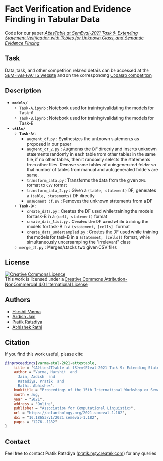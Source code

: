 # Fact Verification and Evidence Finding in Tabular Data

Code for our paper [*AttesTable at SemEval-2021 Task 9: Extending Statement Verification with Tables for Unknown Class, and Semantic Evidence Finding*](https://aclanthology.org/2021.semeval-1.182/)

## Task 
Data, task, and other competition related details can be accessed at the [SEM-TAB-FACTS website](https://sites.google.com/view/sem-tab-facts) and on the corresponding [Codalab competition](https://competitions.codalab.org/competitions/27748)

## Description
- **`models/`**
    - `Task-A.ipynb` : Notebook used for training/validating the models for Task-A
    - `Task-B.ipynb` : Notebook used for training/validating the models for Task-B
- **`utils/`**
    - **`Task-A/`**:
        -  `augment_df.py` : Synthesizes the unknown statements as proposed in our paper
        - `augment_df_2.py` : Augments the DF directly and inserts unknown statements randomly in each table from other tables in the same file, if no other tables, then it randomly selects the statements from other files. Remove some tables of autogenerated folder so that number of tables from manual and autogenerated folders are same.
        - `transform_data.py` : Transforms the data from the given `XML` format to `CSV` format
        - `transform_data_2.py` : Given a `(table, statement)` DF, generates a `(table, statements)` DF directly
        - `unaugment_df.py` : Removes the unknown statements from a DF
    - **`Task-B/`**:
        - `create_data.py` : Creates the DF used while training the models for task-B in a `(cell, statement)` format
        - `create_data_list.py` : Creates the DF used while training the models for task-B in a `(statement, [cells])` format
        - `create_data_undersampled.py` : Creates the DF used while training the models for task-B in a `(statement, [cells])` format, while simultaneously undersampling the "irrelevant" class
    - `merge_df.py` : Merges/stacks two given CSV files  

## License
<a rel="license" href="http://creativecommons.org/licenses/by-nc/4.0/"><img alt="Creative Commons Licence" style="border-width:0" src="https://i.creativecommons.org/l/by-nc/4.0/88x31.png" /></a><br />This work is licensed under a <a rel="license" href="http://creativecommons.org/licenses/by-nc/4.0/">Creative Commons Attribution-NonCommercial 4.0 International License</a>

## Authors
- [Harshit Varma](https://github.com/hrshtv)
- [Aadish Jain](https://github.com/aadishjain2911)
- [Pratik Ratadiya](https://github.com/prratadiya)
- [Abhishek Rathi](https://github.com/abhishek-vcreatek)

## Citation

If you find this work useful, please cite:
```bibtex
@inproceedings{varma-etal-2021-attestable,
    title = "{A}ttes{T}able at {S}em{E}val-2021 Task 9: Extending Statement Verification with Tables for Unknown Class, and Semantic Evidence Finding",
    author = "Varma, Harshit  and
      Jain, Aadish  and
      Ratadiya, Pratik  and
      Rathi, Abhishek",
    booktitle = "Proceedings of the 15th International Workshop on Semantic Evaluation (SemEval-2021)",
    month = aug,
    year = "2021",
    address = "Online",
    publisher = "Association for Computational Linguistics",
    url = "https://aclanthology.org/2021.semeval-1.182",
    doi = "10.18653/v1/2021.semeval-1.182",
    pages = "1276--1282"
}
```

## Contact
Feel free to contact Pratik Ratadiya (pratik.r@vcreatek.com) for any queries